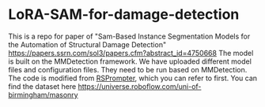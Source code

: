 # LoRA-SAM-for-damage-detection
This is a repo for paper of "Sam-Based Instance Segmentation Models for the Automation of Structural Damage Detection" https://papers.ssrn.com/sol3/papers.cfm?abstract_id=4750668
The model is built on the MMDetection framework. 
We have uploaded different model files and configuration files. They need to be run based on MMDetection. The code is modified from [RSPrompter](https://github.com/KyanChen/RSPrompter), which you can refer to first.
You can find the dataset here https://universe.roboflow.com/uni-of-birmingham/masonry
